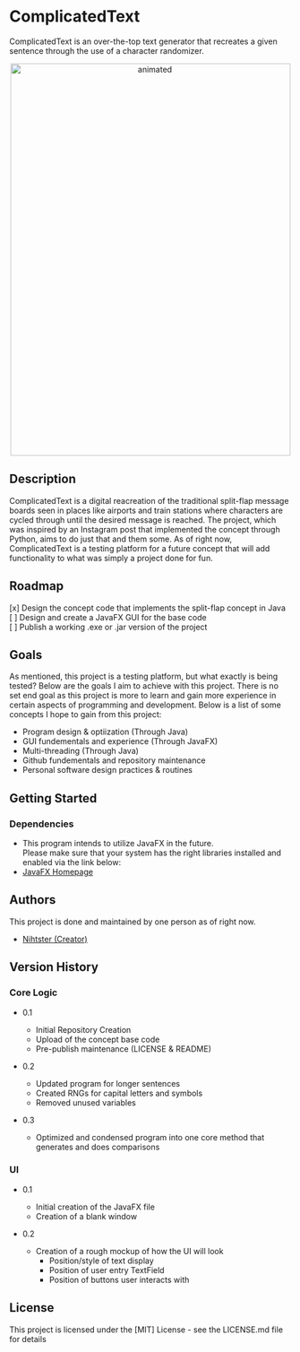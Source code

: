 # ComplicatedText

ComplicatedText is an over-the-top text generator that recreates a given sentence through the use of a character randomizer.

<p align="center">
  <img src="https://user-images.githubusercontent.com/77190903/232137745-e5a41f7a-85f6-4c2b-b821-bc5344b6f96d.gif" alt="animated" width = "500" height = "700"/>
</p>

## Description

ComplicatedText is a digital reacreation of the traditional split-flap message boards seen in places like airports and train stations where characters
are cycled through until the desired message is reached. The project, which was inspired by an Instagram post that implemented the concept through Python,
aims to do just that and them some. As of right now, ComplicatedText is a testing platform for a future concept that will add functionality to what was simply a project done for fun.

## Roadmap

[x] Design the concept code that implements the split-flap concept in Java <br/>
[ ] Design and create a JavaFX GUI for the base code<br/>
[ ] Publish a working .exe or .jar version of the project<br/>

## Goals

As mentioned, this project is a testing platform, but what exactly is being tested? Below are the goals I aim to achieve with this project.
There is no set end goal as this project is more to learn and gain more experience in certain aspects of programming and development.
Below is a list of some concepts I hope to gain from this project: <br/>

- Program design & optiization (Through Java)
- GUI fundementals and experience (Through JavaFX)
- Multi-threading (Through Java)
- Github fundementals and repository maintenance
- Personal software design practices & routines

## Getting Started

### Dependencies

- This program intends to utilize JavaFX in the future. <br/>
  Please make sure that your system has the right libraries installed and enabled via the link below:<br/>
- [JavaFX Homepage](https://openjfx.io/)

<!-- ### Installing

* How/where to download your program
* Any modifications needed to be made to files/folders

### Executing program

* How to run the program
* Step-by-step bullets
```
code blocks for commands
```

## Help

Any advise for common problems or issues.
```
command to run if program contains helper info
``` -->

## Authors

This project is done and maintained by one person as of right now.

- [Nihtster (Creator)](https://discord.com/users/153304819665338370)

## Version History

### Core Logic

- 0.1

  - Initial Repository Creation
  - Upload of the concept base code
  - Pre-publish maintenance (LICENSE & README)

- 0.2

  - Updated program for longer sentences
  - Created RNGs for capital letters and symbols
  - Removed unused variables

- 0.3
  - Optimized and condensed program into one core method that generates and does comparisons

### UI

- 0.1

  - Initial creation of the JavaFX file
  - Creation of a blank window

- 0.2
  - Creation of a rough mockup of how the UI will look
    - Position/style of text display
    - Position of user entry TextField
    - Position of buttons user interacts with

## License

This project is licensed under the [MIT] License - see the LICENSE.md file for details

<!-- ## Acknowledgments -->
